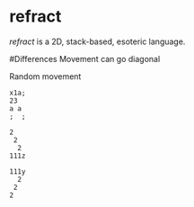 # refract
*refract* is a 2D, stack-based, esoteric language.

#Differences
Movement can go diagonal

Random movement

```
x1a;
23
a a
;  ;
```

```
2
 2
  2
111z
```

```
111y
  2
 2
2
```
